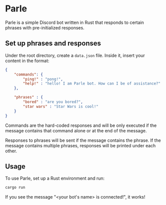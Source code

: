 # Parle

Parle is a simple Discord bot written in Rust that responds to certain phrases with pre-initialized responses. 

## Set up phrases and responses

Under the root directory, create a `data.json` file. Inside it, insert your content in the format:

```json
{
    "commands": {
        "ping!" : "pong!",
        "help!" : "hello! I am Parle bot. How can I be of assistance?"
    },

    "phrases" : {
        "bored" : "are you bored?",
        "star wars" : "Star Wars is cool!"
    }
}
```

Commands are the hard-coded responses and will be only executed if the message contains that command alone or at the end of the message. 

Responses to phrases will be sent if the message contains the phrase. If the message contains multiple phrases, responses will be printed under each other. 

## Usage

To use Parle, set up a Rust environment and run:

```sh
cargo run
```

If you see the message "<your bot's name> is connected!", it works!
